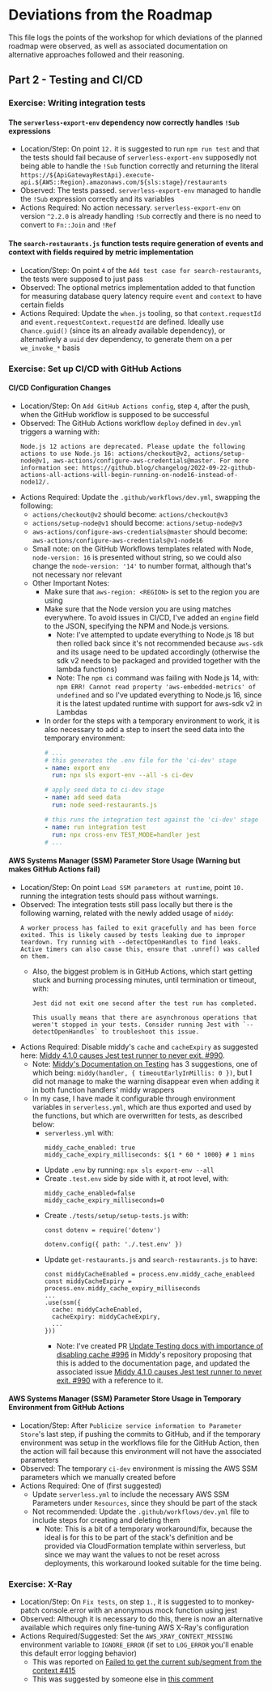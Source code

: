 # Deviations from the Roadmap

This file logs the points of the workshop for which deviations of the planned roadmap were observed, as well as associated documentation on alternative approaches followed and their reasoning.

## Part 2 - Testing and CI/CD

### Exercise: Writing integration tests

#### The `serverless-export-env` dependency now correctly handles `!Sub` expressions

- Location/Step: On point `12.` it is suggested to run `npm run test` and that the tests should fail because of `serverless-export-env` supposedly not being able to handle the `!Sub` function correctly and returning the literal `https://${ApiGatewayRestApi}.execute-api.${AWS::Region}.amazonaws.com/${sls:stage}/restaurants`
- Observed: The tests passed. `serverless-export-env` managed to handle the `!Sub` expression correctly and its variables
- Actions Required: No action necessary. `serverless-export-env` on version `^2.2.0` is already handling `!Sub` correctly and there is no need to convert to `Fn::Join` and `!Ref`

#### The `search-restaurants.js` function tests require generation of events and context with fields required by metric implementation

- Location/Step: On point `4` of the `Add test case for search-restaurants`, the tests were supposed to just pass
- Observed: The optional metrics implementation added to that function for measuring database query latency require `event` and `context` to have certain fields
- Actions Required: Update the `when.js` tooling, so that `context.requestId` and `event.requestContext.requestId` are defined. Ideally use `Chance.guid()` (since its an already available dependency), or alternatively a `uuid` dev dependency, to generate them on a per `we_invoke_*` basis

### Exercise: Set up CI/CD with GitHub Actions

#### CI/CD Configuration Changes

- Location/Step: On `Add GitHub Actions config`, step `4`, after the push, when the GitHub workflow is supposed to be successful
- Observed: The GitHub Actions workflow `deploy` defined in `dev.yml` triggers a warning with:
  ```
  Node.js 12 actions are deprecated. Please update the following actions to use Node.js 16: actions/checkout@v2, actions/setup-node@v1, aws-actions/configure-aws-credentials@master. For more information see: https://github.blog/changelog/2022-09-22-github-actions-all-actions-will-begin-running-on-node16-instead-of-node12/.
  ```
- Actions Required: Update the `.github/workflows/dev.yml`, swapping the following:
  - `actions/checkout@v2` should become: `actions/checkout@v3`
  - `actions/setup-node@v1` should become: `actions/setup-node@v3`
  - `aws-actions/configure-aws-credentials@master` should become: `aws-actions/configure-aws-credentials@v1-node16`
  - Small note: on the GitHub Workflows templates related with Node, `node-version: 16` is presented without string, so we could also change the `node-version: '14'` to number format, although that's not necessary nor relevant
  - Other Important Notes:
    - Make sure that `aws-region: <REGION>` is set to the region you are using
    - Make sure that the Node version you are using matches everywhere. To avoid issues in CI/CD, I've added an `engine` field to the JSON, specifying the NPM and Node.js versions.
      - Note: I've attempted to update everything to Node.js 18 but then rolled back since it's not recommended because `aws-sdk` and its usage need to be updated accordingly (otherwise the sdk v2 needs to be packaged and provided together with the lambda functions)
      - Note: The `npm ci` command was failing with Node.js 14, with: `npm ERR! Cannot read property 'aws-embedded-metrics' of undefined` and so I've updated everything to Node.js 16, since it is the latest updated runtime with support for aws-sdk v2 in Lambdas
    - In order for the steps with a temporary environment to work, it is also necessary to add a step to insert the seed data into the temporary environment:
      ```yaml
      # ...
      # this generates the .env file for the 'ci-dev' stage
      - name: export env
        run: npx sls export-env --all -s ci-dev

      # apply seed data to ci-dev stage
      - name: add seed data
        run: node seed-restaurants.js

      # this runs the integration test against the 'ci-dev' stage
      - name: run integration test
        run: npx cross-env TEST_MODE=handler jest
      # ...
      ```

#### AWS Systems Manager (SSM) Parameter Store Usage (Warning but makes GitHub Actions fail)

- Location/Step: On point `Load SSM parameters at runtime`, point `10.` running the integration tests should pass without warnings.
- Observed: The integration tests still pass locally but there is the following warning, related with the newly added usage of `middy`:
  ```
  A worker process has failed to exit gracefully and has been force exited. This is likely caused by tests leaking due to improper teardown. Try running with --detectOpenHandles to find leaks. Active timers can also cause this, ensure that .unref() was called on them.
  ```
    - Also, the biggest problem is in GitHub Actions, which start getting stuck and burning processing minutes, until termination or timeout, with:
      ```
      Jest did not exit one second after the test run has completed.

      This usually means that there are asynchronous operations that weren't stopped in your tests. Consider running Jest with `--detectOpenHandles` to troubleshoot this issue.
      ```
- Actions Required: Disable middy's `cache` and `cacheExpiry` as suggested here: [Middy 4.1.0 causes Jest test runner to never exit. #990](https://github.com/middyjs/middy/issues/990).
  - Note: [Middy's Documentation on Testing](https://middy.js.org/docs/intro/testing) has 3 suggestions, one of which being: `middy(handler, { timeoutEarlyInMillis: 0 })`, but I did not manage to make the warning disappear even when adding it in both function handlers' middy wrappers
  - In my case, I have made it configurable through environment variables in `serverless.yml`, which are thus exported and used by the functions, but which are overwritten for tests, as described below:
    - `serverless.yml` with:
      ```
      middy_cache_enabled: true
      middy_cache_expiry_milliseconds: ${1 * 60 * 1000} # 1 mins
      ```
    - Update `.env` by running: `npx sls export-env --all`
    - Create `.test.env` side by side with it, at root level, with:
      ```
      middy_cache_enabled=false
      middy_cache_expiry_milliseconds=0
      ```
    - Create `./tests/setup/setup-tests.js` with:
      ```
      const dotenv = require('dotenv')

      dotenv.config({ path: './.test.env' })
      ```
    - Update `get-restaurants.js` and `search-restaurants.js` to have:
      ```
      const middyCacheEnabled = process.env.middy_cache_enableed
      const middyCacheExpiry = process.env.middy_cache_expiry_milliseconds
      ...
      .use(ssm({
        cache: middyCacheEnabled,
        cacheExpiry: middyCacheExpiry,
        ...
      }))
      ```
      - Note: I've created PR [Update Testing docs with importance of disabling cache #996](https://github.com/middyjs/middy/pull/996) in Middy's repository proposing that this is added to the documentation page, and updated the associated issue [Middy 4.1.0 causes Jest test runner to never exit. #990](https://github.com/middyjs/middy/issues/990#issuecomment-1407457224) with a reference to it.

#### AWS Systems Manager (SSM) Parameter Store Usage in Temporary Environment from GitHub Actions

- Location/Step: After `Publicize service information to Parameter Store`'s last step, if pushing the commits to GitHub, and if the temporary environment was setup in the workflows file for the GitHub Action, then the action will fail because this environment will not have the associated parameters
- Observed: The temporary `ci-dev` environment is missing the AWS SSM parameters which we manually created before
- Actions Required: One of (first suggested)
  - Update `serverless.yml` to include the necessary AWS SSM Parameters under `Resources`, since they should be part of the stack
  - Not recommended: Update the `.github/workflows/dev.yml` file to include steps for creating and deleting them
    - Note: This is a bit of a temporary workaround/fix, because the ideal is for this to be part of the stack's definition and be provided via CloudFormation template within serverless, but since we may want the values to not be reset across deployments, this workaround looked suitable for the time being.

### Exercise: X-Ray

- Location/Step: On `Fix tests`, on step `1.`, it is suggested to to monkey-patch console.error with an anonymous mock function using jest
- Observed: Although it is necessary to do this, there is now an alternative available which requires only fine-tuning AWS X-Ray's configuration
- Actions Required/Suggested: Set the `AWS_XRAY_CONTEXT_MISSING` environment variable to `IGNORE_ERROR` (if set to `LOG_ERROR` you'll enable this default error logging behavior)
  - This was reported on [Failed to get the current sub/segment from the context #415](https://github.com/aws/aws-xray-sdk-node/issues/415)
  - This was suggested by someone else in [this comment](https://github.com/aws/aws-xray-sdk-node/issues/415#issuecomment-837423727)
